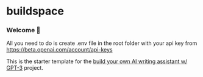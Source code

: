 # buildspace 
### Welcome 👋

All you need to do is create .env file in the root folder with your api key from https://beta.openai.com/account/api-keys

This is the starter template for the [build your own AI writing assistant w/ GPT-3](https://buildspace.so/builds/ai-writer) project.
